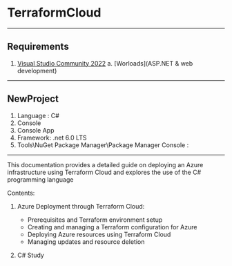 # TerraformCloud

---

## Requirements
1. [Visual Studio Community 2022](https://visualstudio.microsoft.com/thank-you-downloading-visual-studio/?sku=Community&channel=Release&version=VS2022&source=VSLandingPage&cid=2030&passive=false)
    a. [Worloads](ASP.NET & web development)
---

## NewProject
1. Language : C#
2. Console
3. Console App
4. Framework: .net 6.0 LTS
5. Tools\NuGet Package Manager\Package Manager Console :

---

This documentation provides a detailed guide on deploying an Azure infrastructure using Terraform Cloud and explores the use of the C# programming language

Contents:

1. Azure Deployment through Terraform Cloud:
   - Prerequisites and Terraform environment setup
   - Creating and managing a Terraform configuration for Azure
   - Deploying Azure resources using Terraform Cloud
   - Managing updates and resource deletion

2. C# Study 
